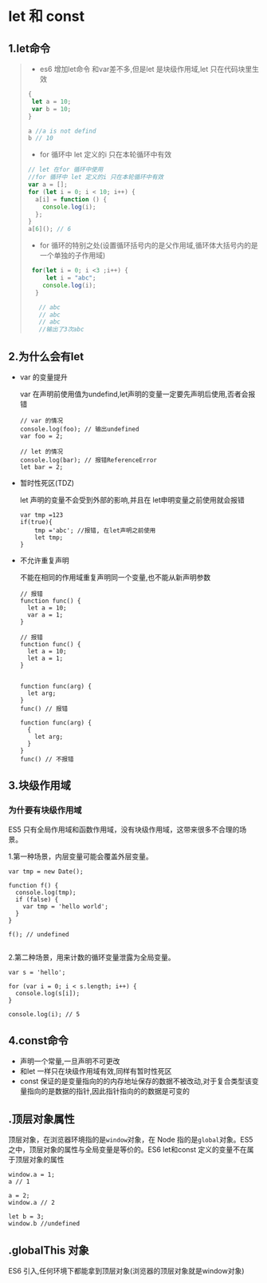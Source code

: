 # let 和  const

## 1.let命令

>
>
>- es6 增加let命令  和var差不多,但是let 是块级作用域,let 只在代码块里生效
>
>```js
>{
>  let a = 10;
>  var b = 10;
>}
>
>a //a is not defind
>b // 10
>```
>
>- for 循环中 let 定义的i 只在本轮循环中有效
>
>  ```js
>  // let 在for 循环中使用
>  //for 循环中 let 定义的i 只在本轮循环中有效
>  var a = [];
>  for (let i = 0; i < 10; i++) {
>    a[i] = function () {
>      console.log(i);
>    };
>  }
>  a[6](); // 6
>  ```
>
>- for 循环的特别之处(设置循环括号内的是父作用域,循环体大括号内的是一个单独的子作用域)
>
>  ```js
>  	for(let i = 0; i <3 ;i++) {
>  		let i = "abc";
>      console.log(i);
>    }
>  
>     // abc
>     // abc
>     // abc
>     //输出了3次abc
>  
>  ```
>
>  

## 2.为什么会有let

- var 的变量提升

  var 在声明前使用值为undefind,let声明的变量一定要先声明后使用,否者会报错

  ```
  // var 的情况
  console.log(foo); // 输出undefined
  var foo = 2;
  
  // let 的情况
  console.log(bar); // 报错ReferenceError
  let bar = 2;
  
  ```

  

- 暂时性死区(TDZ)

  let 声明的变量不会受到外部的影响,并且在 let申明变量之前使用就会报错

  ```
  var tmp =123
  if(true){
      tmp ='abc'; //报错, 在let声明之前使用
      let tmp;
  }
  ```

  

- 不允许重复声明

  不能在相同的作用域重复声明同一个变量,也不能从新声明参数

  ```
  // 报错
  function func() {
    let a = 10;
    var a = 1;
  }
  
  // 报错
  function func() {
    let a = 10;
    let a = 1;
  }
  
  
  function func(arg) {
    let arg;
  }
  func() // 报错
  
  function func(arg) {
    {
      let arg;
    }
  }
  func() // 不报错
  ```

  

## 3.块级作用域

### 为什要有块级作用域

ES5 只有全局作用域和函数作用域，没有块级作用域，这带来很多不合理的场景。

1.第一种场景，内层变量可能会覆盖外层变量。

```
var tmp = new Date();

function f() {
  console.log(tmp);
  if (false) {
    var tmp = 'hello world';
  }
}

f(); // undefined


```

2.第二种场景，用来计数的循环变量泄露为全局变量。

```
var s = 'hello';

for (var i = 0; i < s.length; i++) {
  console.log(s[i]);
}

console.log(i); // 5

```



## 4.const命令

- 声明一个常量,一旦声明不可更改
- 和let 一样只在块级作用域有效,同样有暂时性死区
- const  保证的是变量指向的的内存地址保存的数据不被改动,对于复合类型该变量指向的是数据的指针,因此指针指向的的数据是可变的

## .顶层对象属性

顶层对象，在浏览器环境指的是`window`对象，在 Node 指的是`global`对象。ES5 之中，顶层对象的属性与全局变量是等价的。ES6 let和const 定义的变量不在属于顶层对象的属性

```
window.a = 1;
a // 1

a = 2;
window.a // 2

let b = 3;
window.b //undefined

```



## .globalThis 对象

ES6 引入,任何环境下都能拿到顶层对象(浏览器的顶层对象就是window对象)